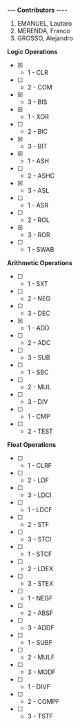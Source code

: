 **---  Contributors  ----**   
1. EMANUEL, Lautaro
2. MERENDA, Franco
3. GROSSO, Alejandro

**Logic Operations**  
- [x] - 1 - CLR  
- [ ] - 2 - COM   
- [x] - 3 - BIS  
- [x] - 1 - XOR  
- [ ] - 2 - BIC  
- [x] - 3 - BIT  
- [x] - 1 - ASH  
- [ ] - 2 - ASHC  
- [x] - 3 - ASL  
- [ ] - 1 - ASR  
- [ ] - 2 - ROL  
- [x] - 3 - ROR  
- [ ] - 1 - SWAB  

**Arithmetic Operations**  
- [ ] - 1 - SXT  
- [ ] - 2 - NEG  
- [ ] - 3 - DEC
- [x] - 1 - ADD
- [ ] - 2 - ADC  
- [ ] - 3 - SUB  
- [ ] - 1 - SBC  
- [ ] - 2 - MUL  
- [ ] - 3 - DIV  
- [ ] - 1 - CMP  
- [ ] - 2 - TEST  
 
 **Float Operations**  
- [ ] - 1 - CLRF  
- [ ] - 2 - LDF  
- [ ] - 3 - LDCI  
- [ ] - 1 - LDCF  
- [ ] - 2 - STF  
- [ ] - 3 - STCI  
- [ ] - 1 - STCF  
- [ ] - 2 - LDEX  
- [ ] - 3 - STEX  
- [ ] - 1 - NEGF  
- [ ] - 2 - ABSF  
- [ ] - 3 - ADDF  
- [ ] - 1 - SUBF  
- [ ] - 2 - MULF  
- [ ] - 3 - MODF  
- [ ] - 1 - DIVF   
- [ ] - 2 - COMPF  
- [ ] - 3 - TSTF